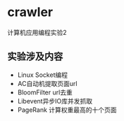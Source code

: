 # crawler
计算机应用编程实验2

## 实验涉及内容

- Linux Socket编程
- AC自动机提取页面url
- BloomFilter url去重
- Libevent异步IO库并发抓取
- PageRank 计算权重最高的十个页面
